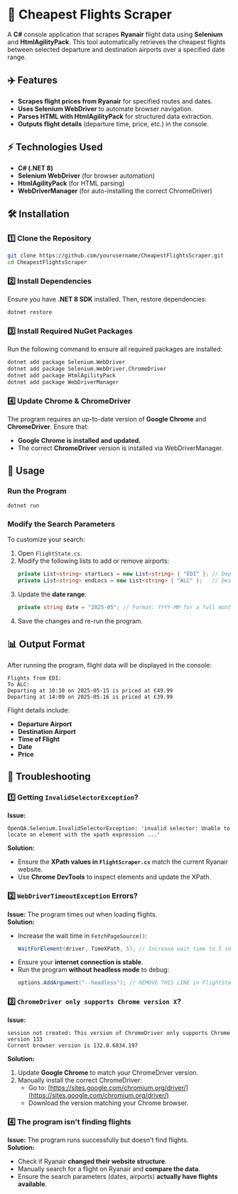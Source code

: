 ﻿
# 🛫 Cheapest Flights Scraper

A **C#** console application that scrapes **Ryanair** flight data using **Selenium** and **HtmlAgilityPack**. This tool automatically retrieves the cheapest flights between selected departure and destination airports over a specified date range.

## ✈️ Features
- **Scrapes flight prices from Ryanair** for specified routes and dates.
- **Uses Selenium WebDriver** to automate browser navigation.
- **Parses HTML with HtmlAgilityPack** for structured data extraction.
- **Outputs flight details** (departure time, price, etc.) in the console.

## ⚡ Technologies Used
- **C# (.NET 8)**
- **Selenium WebDriver** (for browser automation)
- **HtmlAgilityPack** (for HTML parsing)
- **WebDriverManager** (for auto-installing the correct ChromeDriver)


## 🛠️ Installation

### **1️⃣ Clone the Repository**
```sh
git clone https://github.com/yourusername/CheapestFlightsScraper.git
cd CheapestFlightsScraper
```

### **2️⃣ Install Dependencies**
Ensure you have **.NET 8 SDK** installed. Then, restore dependencies:
```sh
dotnet restore
```

### **3️⃣ Install Required NuGet Packages**
Run the following command to ensure all required packages are installed:
```sh
dotnet add package Selenium.WebDriver
dotnet add package Selenium.WebDriver.ChromeDriver
dotnet add package HtmlAgilityPack
dotnet add package WebDriverManager
```

### **4️⃣ Update Chrome & ChromeDriver**
The program requires an up-to-date version of **Google Chrome** and **ChromeDriver**. Ensure that:
- **Google Chrome is installed and updated.**
- The correct **ChromeDriver** version is installed via WebDriverManager.

## 🚀 Usage

### **Run the Program**
```sh
dotnet run
```

### **Modify the Search Parameters**
To customize your search:
1. Open `FlightState.cs`.
2. Modify the following lists to add or remove airports:
   ```csharp
   private List<string> startLocs = new List<string> { "EDI" }; // Departure airports
   private List<string> endLocs = new List<string> { "ALC" };   // Destination airports
   ```
3. Update the **date range**:
   ```csharp
   private string date = "2025-05"; // Format: YYYY-MM for a full month or YYYY-MM-DD for a specific date
   ```
4. Save the changes and re-run the program.

## 📊 Output Format
After running the program, flight data will be displayed in the console:
```
Flights from EDI:
To ALC:
Departing at 10:30 on 2025-05-15 is priced at €49.99
Departing at 14:00 on 2025-05-16 is priced at €39.99
```
Flight details include:
- **Departure Airport**
- **Destination Airport**
- **Time of Flight**
- **Date**
- **Price**


## 🔧 Troubleshooting

### **1️⃣ Getting `InvalidSelectorException`?**
**Issue:**  
```
OpenQA.Selenium.InvalidSelectorException: 'invalid selector: Unable to locate an element with the xpath expression ...'
```
**Solution:**
- Ensure the **XPath values in `FlightScraper.cs`** match the current Ryanair website.
- Use **Chrome DevTools** to inspect elements and update the XPath.

### **2️⃣ `WebDriverTimeoutException` Errors?**
**Issue:** The program times out when loading flights.  
**Solution:**
- Increase the wait time in `FetchPageSource()`:
  ```csharp
  WaitForElement(driver, TimeXPath, 5); // Increase wait time to 5 seconds
  ```
- Ensure your **internet connection is stable**.
- Run the program **without headless mode** to debug:
  ```csharp
  options.AddArgument("--headless"); // REMOVE THIS LINE in FlightState.cs
  ```

### **3️⃣ `ChromeDriver only supports Chrome version X`?**
**Issue:**  
```
session not created: This version of ChromeDriver only supports Chrome version 133
Current browser version is 132.0.6834.197
```
**Solution:**
1. Update **Google Chrome** to match your ChromeDriver version.
2. Manually install the correct ChromeDriver:  
   - Go to: [https://sites.google.com/chromium.org/driver/](https://sites.google.com/chromium.org/driver/)
   - Download the version matching your Chrome browser.

### **4️⃣ The program isn't finding flights**
**Issue:** The program runs successfully but doesn't find flights.  
**Solution:**
- Check if Ryanair **changed their website structure**.
- Manually search for a flight on Ryanair and **compare the data**.
- Ensure the search parameters (dates, airports) **actually have flights available**.
